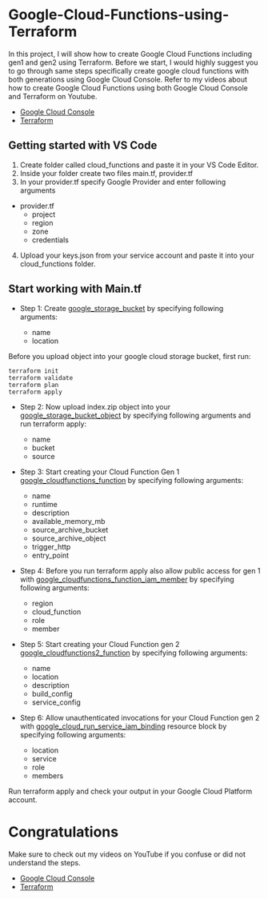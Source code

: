 # Google-Cloud-Functions-using-Terraform
In this project, I will show how to create Google Cloud Functions including gen1 and gen2 using Terraform. Before we start, I would highly suggest you to go through same steps specifically create google cloud functions with both generations using Google Cloud Console. 
Refer to my videos about how to create Google Cloud Functions using both Google Cloud Console and Terraform on Youtube.

* [Google Cloud Console](https://youtu.be/Pr_sNHmoi8E)
* [Terraform]()

## Getting started with VS Code

1. Create folder called cloud_functions and paste it in your VS Code Editor.
2. Inside your folder create two files main.tf, provider.tf
3. In your provider.tf specify Google Provider and enter following arguments

* provider.tf
  * project
  * region
  * zone 
  * credentials

4. Upload your keys.json from your service account and paste it into your cloud_functions folder.  

## Start working with Main.tf

* Step 1: Create [google_storage_bucket](https://registry.terraform.io/providers/hashicorp/google/latest/docs/resources/storage_bucket) by specifying following arguments:

  * name 
  * location

Before you upload object into your google cloud storage bucket, first run:

```
terraform init
terraform validate
terraform plan
terraform apply
```

* Step 2: Now upload index.zip object into your [google_storage_bucket_object](https://registry.terraform.io/providers/hashicorp/google/latest/docs/resources/storage_bucket_object) by specifying following arguments and run terraform apply:

  * name 
  * bucket
  * source

* Step 3: Start creating your Cloud Function Gen 1 [google_cloudfunctions_function](https://registry.terraform.io/providers/hashicorp/google/latest/docs/resources/cloudfunctions_function#argument-reference) by specifying following arguments:

  * name 
  * runtime
  * description
  * available_memory_mb
  * source_archive_bucket
  * source_archive_object
  * trigger_http
  * entry_point

* Step 4: Before you run terraform apply also allow public access for gen 1 with [google_cloudfunctions_function_iam_member](https://registry.terraform.io/providers/hashicorp/google/latest/docs/resources/cloudfunctions_function_iam) by specifying following arguments:

  * region 
  * cloud_function
  * role
  * member


* Step 5: Start creating your Cloud Function gen 2  [google_cloudfunctions2_function](https://registry.terraform.io/providers/hashicorp/google/latest/docs/resources/cloudfunctions2_function) by specifying following arguments:

  * name 
  * location
  * description
  * build_config
  * service_config

* Step 6: Allow unauthenticated invocations for your Cloud Function gen 2 with [google_cloud_run_service_iam_binding](https://registry.terraform.io/providers/hashicorp/google/latest/docs/resources/cloud_run_service_iam) resource block by specifying following arguments:

  * location
  * service
  * role
  * members

Run terraform apply and check your output in your Google Cloud Platform account. 
  
# Congratulations 

Make sure to check out my videos on YouTube if you confuse or did not understand the steps.

* [Google Cloud Console](https://youtu.be/Pr_sNHmoi8E)
* [Terraform]()
